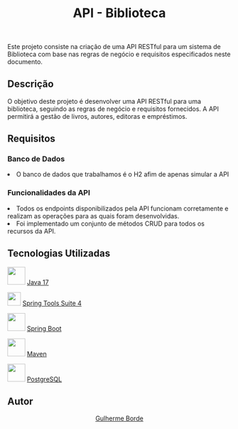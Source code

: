 <!DOCTYPE html>
<html

<body>
  <h1 align="center">API - Biblioteca</h1>
</br>
  <p> Este projeto consiste na criação de uma API RESTful para um sistema de Biblioteca com base nas regras de negócio e requisitos especificados neste documento.</p>

  <h2>Descrição</h2>
O objetivo deste projeto é desenvolver uma API RESTful para uma biblioteca, seguindo as regras de negócio e requisitos fornecidos. A API permitirá a gestão de livros, autores, editoras e empréstimos.

  <h2>Requisitos</h2>
  <h3>Banco de Dados</h3>
  <li>O banco de dados que trabalhamos é o H2 afim de apenas simular a API</li>

  <h3>Funcionalidades da API</h3>
  <li>Todos os endpoints disponibilizados pela API funcionam corretamente e realizam as operações para as quais foram desenvolvidas.</li>
  <li>Foi implementado um conjunto de métodos CRUD para todos os recursos da API.</li>

  <h2>Tecnologias Utilizadas</h2>
 <img src="https://github.com/eduardocs90/POO2023_Grupo6/assets/141193350/da426343-ad69-4070-af0e-b81ac4303722" height="40" width="40"> <a href="https://www.oracle.com/br/java/technologies/javase/jdk11-archive-downloads.html">Java 17</a> 

 <img src="https://github.com/eduardocs90/POO2023_Grupo6/assets/141193350/0ae95b40-0108-4e12-9b64-b1c8d75ce611" height="30" width="30"> <a href="https://spring.io/tools">Spring Tools Suite 4</a> 
 
 <img src="https://github.com/BernardoChrist/api_ecommerce/assets/141193350/95c4a61e-d63c-45db-9780-ed28bc64b5ff" height="40" width="40"> <a href="https://start.spring.io">Spring Boot</a> 

<img src="https://github.com/BernardoChrist/api_ecommerce/assets/141193350/1796ae01-ef02-4c15-8408-d1aa55e43736" height="40" width="40"> <a href="https://maven.apache.org">Maven</a> 

<img src="https://github.com/BernardoChrist/api_ecommerce/assets/141193350/ffb0b7a3-afec-44e5-a5bc-6075fe585e0d" height="40" width="40"> <a href="https://www.postgresql.org">PostgreSQL</a> 

<h2>Autor</h2>  
<div align="center">
<a href="https://github.com/bordeguilherme">Gulherme Borde</a> 
  </div>

